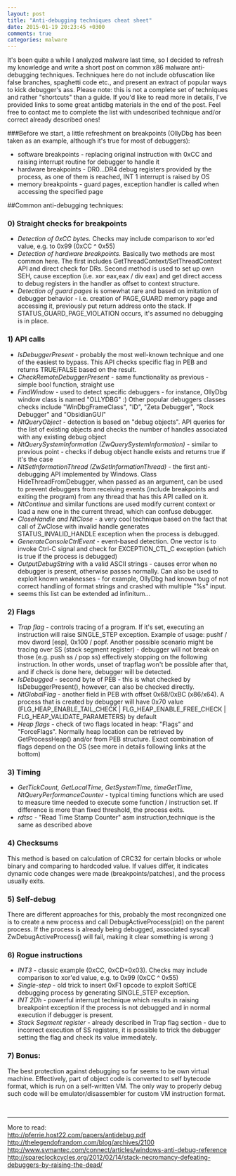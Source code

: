 ```yaml
---
layout: post
title: "Anti-debugging techniques cheat sheet"
date: 2015-01-19 20:23:45 +0300
comments: true
categories: malware
---
```

It's been quite a while I analyzed malware last time, so I decided to refresh my knowledge and write a short post on common x86 malware anti-debugging techniques.
Techniques here do not include obfuscation like false branches, spaghetti code etc., and present an extract of popular ways to kick debugger's ass. 
Please note: this is not a complete set of techniques and rather "shortcuts" than a guide. 
If you'd like to read more in details, I've provided links to some great antidbg materials in the end of the post. 
Feel free to contact me to complete the list with undescribed technique and/or correct already described ones!

###Before we start, a little refreshment on breakpoints (OllyDbg has been taken as an example, although it's true for most of debuggers):

 - software breakpoints - replacing original instruction with 0xCC and raising interrupt routine for debugger to handle it
 - hardware breakpoints - DR0...DR4 debug registers provided by the process, as one of them is reached, INT 1 interrupt is raised by OS
 - memory breakpoints - guard pages, exception handler is called when accessing the specified page 

##Common anti-debugging techniques:

### 0) Straight checks for breakpoints
 * *Detection of 0xCC bytes.* Checks may include comparison to xor'ed value, e.g. to 0x99 (0xCC ^ 0x55)
 * *Detection of hardware breakpoints.* Basically two methods are most common here. The first includes GetThreadContext/SetThreadContext API and direct check for DRs. Second method is used to set up own SEH, cause exception (i.e. xor eax,eax / div eax) and get direct access to debug registers in the handler as offset to context structure.
 * *Detection of guard pages* is somewhat rare and based on imitation of debugger behavior - i.e. creation of PAGE_GUARD memory page and accessing it, previously put return address onto the stack. If STATUS_GUARD_PAGE_VIOLATION occurs, it's assumed no debugging is in place.

### 1) API calls
 * *IsDebuggerPresent* - probably the most well-known technique and one of the easiest to bypass. This API checks specific flag in PEB and returns TRUE/FALSE based on the result.
 * *CheckRemoteDebuggerPresent* - same functionality as previous - simple bool function, straight use
 * *FindWindow* - used to detect specific debuggers - for instance, OllyDbg window class is named "OLLYDBG" :) Other popular debuggers classes checks include "WinDbgFrameClass", "ID", "Zeta Debugger", "Rock Debugger" and "ObsidianGUI"
 * *NtQueryObject* - detection is based on "debug objects". API queries for the list of existing objects and checks the number of handles associated with any existing debug object
 * *NtQuerySystemInformation (ZwQuerySystemInformation)* - similar to previous point - checks if debug object handle exists and returns true if it's the case
 * *NtSetInformationThread (ZwSetInformationThread)* - the first anti-debugging API implemented by Windows. Class HideThreadFromDebugger, when passed as an argument, can be used to prevent debuggers from receiving events (include breakpoints and exiting the program) from any thread that has this API called on it.
 * *NtContinue* and similar functions are used modify current context or load a new one in the current thread, which can confuse debugger.
 * *CloseHandle and NtClose* - a very cool technique based on the fact that call of ZwClose with invalid handle generates STATUS_INVALID_HANDLE exception when the process is debugged.
 * *GenerateConsoleCtrlEvent* - event-based detection. One vector is to invoke Ctrl-C signal and check for EXCEPTION_CTL_C exception (which is true if the process is debugged)
 * *OutputDebugString* with a valid ASCII strings - causes error when no debugger is present, otherwise passes normally. Can also be used to exploit known weaknesses - for example, OllyDbg had known bug of not correct handling of format strings and crashed with multiple "%s" input.
 * seems this list can be extended ad infinitum...

### 2) Flags
 - *Trap flag* - controls tracing of a program. If it's set, executing an instruction will raise SINGLE_STEP exception. Example of usage: pushf / mov dword [esp], 0x100 / popf. Another possible scenario might be tracing over SS (stack segment register) - debugger will not break on those (e.g. push ss / pop ss) effectively stopping on the following instruction. In other words, unset of trapflag won't be possible after that, and if check is done here, debugger will be detected.
 - *IsDebugged* - second byte of PEB - this is what checked by IsDebuggerPresent(), however, can also be checked directly.
 - *NtGlobalFlag* - another field in PEB with offset 0x68/0xBC (x86/x64). A process that is created by debugger will have 0x70 value (FLG_HEAP_ENABLE_TAIL_CHECK | FLG_HEAP_ENABLE_FREE_CHECK | FLG_HEAP_VALIDATE_PARAMETERS) by default
 - *Heap flags* - check of two flags located in heap: "Flags" and "ForceFlags". Normally heap location can be retrieved by GetProcessHeap() and/or from PEB structure. Exact combination of flags depend on the OS (see more in details following links at the bottom)

### 3) Timing
 - *GetTickCount, GetLocalTime, GetSystemTime, timeGetTime, NtQueryPerformanceCounter* - typical timing functions which are used to measure time needed to execute some function / instruction set. If difference is more than fixed threshold, the process exits. 
 - *rdtsc* - "Read Time Stamp Counter" asm instruction,technique is the same as described above

### 4) Checksums

This method is based on calculation of CRC32 for certain blocks or whole binary and comparing to hardcoded value. If values differ, it indicates dynamic code changes were made (breakpoints/patches), and the process usually exits.

### 5) Self-debug

There are different approaches for this, probably the most recongnized one is to create a new process and call DebugActiveProcess(pid) on the parent process. If the process is already being debugged, associated syscall ZwDebugActiveProcess() will fail, making it clear something is wrong :) 

### 6) Rogue instructions
 - *INT3* - classic example (0xCC, 0xCD+0x03). Checks may include comparison to xor'ed value, e.g. to 0x99 (0xCC ^ 0x55)
 - *Single-step* - old trick to insert 0xF1 opcode to exploit SoftICE debugging process by generating SINGLE_STEP exception.
 - *INT 2Dh* - powerful interrupt technique which results in raising breakpoint exception if the process is not debugged and in normal execution if debugger is present.
 - *Stack Segment register* - already described in Trap flag section - due to incorrect execution of SS registers, it is possible to trick the debugger setting the flag and check its value immediately.

### 7) Bonus:

 The best protection against debugging so far seems to be own virtual machine. 
 Effectively, part of object code is converted to self bytecode format, which is run on a self-written VM.
 The only way to properly debug such code will be emulator/disassembler for custom VM instruction format.

<br>

---
More to read:<br>
http://pferrie.host22.com/papers/antidebug.pdf
http://thelegendofrandom.com/blog/archives/2100
http://www.symantec.com/connect/articles/windows-anti-debug-reference
http://spareclockcycles.org/2012/02/14/stack-necromancy-defeating-debuggers-by-raising-the-dead/